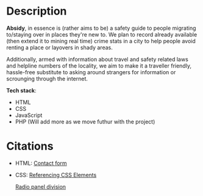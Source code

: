 # Description

**Absidy**, in essence is (rather aims to be) a safety guide to people migrating to/staying over in places they're new to. We plan to record already available (then extend it to mining real time) crime stats in a city to help people avoid renting a place or layovers in shady areas.

Additionally, armed with information about travel and safety related laws and helpline numbers of the locality, we aim to make it a traveller friendly, hassle-free substitute to asking around strangers for information or scrounging through the internet.

**Tech stack**:

 - HTML
 - CSS
 - JavaScript
 - PHP
 (Will add more as we move futhur with the project)
 
 # Citations
 
 - HTML:
   [Contact form](https://www.w3schools.com/howto/howto_css_contact_form.asp) 
  - CSS:
    [Referencing CSS Elements](https://www.w3schools.com/w3css/defaulT.asp)  
    
    [Radio panel division](https://stackoverflow.com/questions/32935435/use-div-as-radio-button)

